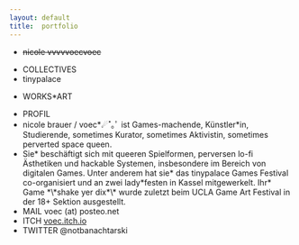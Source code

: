 ```yaml
---
layout: default
title:  portfolio
---
```


<ul>
<li><del>nicole vvvvvoecvoec</del></li>
</ul>

<ul>
<li>COLLECTIVES</li>
<li>tinypalace</li>

</ul>

<ul>
<li>WORKS*ART</li>
</ul>

<ul>
<li>PROFIL</li>
<li>nicole brauer / voec*☄︎˟︎｡ﾟ ist Games-machende, Künstler*in, Studierende, sometimes Kurator, sometimes Aktivistin, sometimes perverted space queen.</li>
<li>Sie* beschäftigt sich mit queeren Spielformen, perversen lo-fi Ästhetiken und hackable Systemen, insbesondere im Bereich von digitalen Games. Unter anderem hat sie* das tinypalace Games Festival co-organisiert und an zwei lady*festen in Kassel mitgewerkelt. Ihr* Game *\*shake yer dix*\* wurde zuletzt beim UCLA Game Art Festival in der 18+ Sektion ausgestellt.</li>
<li>MAIL  voec (at) posteo.net</li>
<li>ITCH  <a href="http://voec.itch.io/" target="_blank">voec.itch.io</a></li>
<li>TWITTER  @notbanachtarski</li>
</ul>